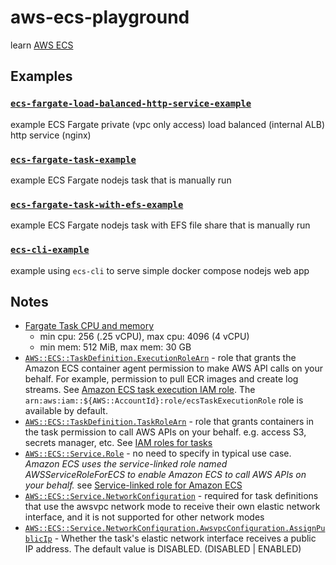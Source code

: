 # aws-ecs-playground

learn [AWS ECS](https://aws.amazon.com/documentation/ecs/)

## Examples

### [`ecs-fargate-load-balanced-http-service-example`](ecs-fargate-load-balanced-http-service-example/)

example ECS Fargate private (vpc only access) load balanced (internal ALB) http service (nginx)

### [`ecs-fargate-task-example`](ecs-fargate-task-example/)

example ECS Fargate nodejs task that is manually run

### [`ecs-fargate-task-with-efs-example`](ecs-fargate-task-with-efs-example/)

example ECS Fargate nodejs task with EFS file share that is manually run

### [`ecs-cli-example`](ecs-cli-example/)

example using `ecs-cli` to serve simple docker compose nodejs web app

## Notes

- [Fargate Task CPU and memory](https://docs.aws.amazon.com/AmazonECS/latest/developerguide/AWS_Fargate.html#fargate-tasks-size)
  - min cpu: 256 (.25 vCPU), max cpu: 4096 (4 vCPU)
  - min mem: 512 MiB, max mem: 30 GB
- [`AWS::ECS::TaskDefinition.ExecutionRoleArn`](https://docs.aws.amazon.com/AWSCloudFormation/latest/UserGuide/aws-resource-ecs-taskdefinition.html#cfn-ecs-taskdefinition-executionrolearn) - role that grants the Amazon ECS container agent permission to make AWS API calls on your behalf.  For example, permission to pull ECR images and create log streams.  See [Amazon ECS task execution IAM role](https://docs.aws.amazon.com/AmazonECS/latest/developerguide/task_execution_IAM_role.html).  The `arn:aws:iam::${AWS::AccountId}:role/ecsTaskExecutionRole` role is available by default.
- [`AWS::ECS::TaskDefinition.TaskRoleArn`](https://docs.aws.amazon.com/AWSCloudFormation/latest/UserGuide/aws-resource-ecs-taskdefinition.html#cfn-ecs-taskdefinition-taskrolearn) - role that grants containers in the task permission to call AWS APIs on your behalf.  e.g. access S3, secrets manager, etc.  See [IAM roles for tasks](https://docs.aws.amazon.com/AmazonECS/latest/developerguide/task-iam-roles.html)
- [`AWS::ECS::Service.Role`](https://docs.aws.amazon.com/AWSCloudFormation/latest/UserGuide/aws-resource-ecs-service.html#cfn-ecs-service-role) - no need to specify in typical use case.  *Amazon ECS uses the service-linked role named AWSServiceRoleForECS to enable Amazon ECS to call AWS APIs on your behalf.* see [Service-linked role for Amazon ECS](https://docs.aws.amazon.com/AmazonECS/latest/developerguide/using-service-linked-roles.h)
- [`AWS::ECS::Service.NetworkConfiguration`](https://docs.aws.amazon.com/AWSCloudFormation/latest/UserGuide/aws-resource-ecs-service.html#cfn-ecs-service-networkconfiguration) - required for task definitions that use the awsvpc network mode to receive their own elastic network interface, and it is not supported for other network modes
- [`AWS::ECS::Service.NetworkConfiguration.AwsvpcConfiguration.AssignPublicIp`](https://docs.aws.amazon.com/AWSCloudFormation/latest/UserGuide/aws-properties-ecs-service-awsvpcconfiguration.html#cfn-ecs-service-awsvpcconfiguration-assignpublicip) - Whether the task's elastic network interface receives a public IP address. The default value is DISABLED. (DISABLED | ENABLED)